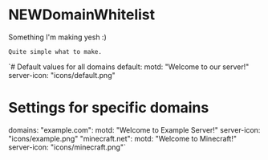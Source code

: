 # NEWDomainWhitelist
Something I'm making yesh :)


`Quite simple what to make.`

`# Default values for all domains
default:
  motd: "Welcome to our server!"
  server-icon: "icons/default.png"

# Settings for specific domains
domains:
  "example.com":
    motd: "Welcome to Example Server!"
    server-icon: "icons/example.png"
  "minecraft.net":
    motd: "Welcome to Minecraft!"
    server-icon: "icons/minecraft.png"`
